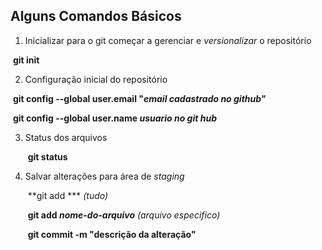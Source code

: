 ## Alguns Comandos Básicos

1. Inicializar para o git  começar a gerenciar e *versionalizar* o repositório

​			**git init**

2. Configuração inicial do repositório

​			**git config --global user.email "*email cadastrado no github*"**

​			**git config --global user.name *usuario no git hub***

3. Status dos arquivos

   ​	**git status**

4. Salvar alterações para área de *staging*

   ​	**git add ***  *(tudo)*

   ​	**git add *nome-do-arquivo*** *(arquivo especifico)*

   ​	**git commit -m "descrição da alteração"**

   


